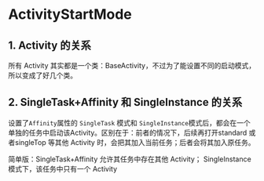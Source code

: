 # ActivityStartMode

## 1. Activity 的关系

所有 Activity 其实都是一个类：BaseActivity，不过为了能设置不同的启动模式，所以变成了好几个类。

## 2. SingleTask+Affinity 和 SingleInstance 的关系

设置了`Affinity`属性的 `SingleTask` 模式和 `SingleInstance`模式后，都会在一个单独的任务中启动该Activity。区别在于：前者的情况下，后续再打开standard 或者singleTop 等其他 Activity 时，会把其加入当前任务；后者会将其加入原任务。

简单版：SingleTask+Affinity 允许其任务中存在其他 Activity； SingleInstance 模式下，该任务中只有一个 Activity
